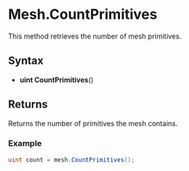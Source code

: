# Mesh.CountPrimitives

This method retrieves the number of mesh primitives.

## Syntax

- **uint CountPrimitives**()

## Returns

Returns the number of primitives the mesh contains.

### Example

```csharp
uint count = mesh.CountPrimitives();
```
